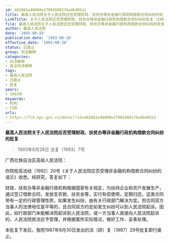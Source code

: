 ```yaml
---
id: 402881e46000e2790160017ba4b405a1
title: 最高人民法院关于人民法院应否受理财政、扶贫办等非金融行政机构借款合同纠纷的批复
LinkTitle: 关于人民法院应否受理财政、扶贫办等非金融行政机构借款合同纠纷的批复（1993）
file: 最高人民法院关于人民法院应否受理财政、扶贫办等非金融行政机构借款合同纠纷的批复_19930828_402881e46000e2790160017ba4b405a1.docx
author: 最高人民法院
date: '1993-08-28'
publication_date: '1993-08-28'
effective_date: '1993-08-28'
status: 已废止
group: 司法解释
categories:
- 司法解释
- 高法司法解释
tags:
- 最高人民法院
- 已废止
- 批复
years:
- 1993年
keywords:
- 机构
- 行政
urls:
- https://flk.npc.gov.cn/detail?id=402881e46000e2790160017ba4b405a1
---
```


**最高人民法院关于人民法院应否受理财政、扶贫办等非金融行政机构借款合同纠纷的批复**

> 1993年8月28日 法复〔1993〕7号

广西壮族自治区高级人民法院：

你院桂高法经〔1992〕20号《关于人民法院应否受理非金融机构借款合同纠纷的请示》收悉。经研究，答复如下：

财政、扶贫办等非金融行政机构根据国家有关规定，为扶持企业和农户发展生产，通过签订借款合同，发放支农款、扶贫金等，实行有偿使用，定期归还。这类合同带有一定的行政管理性质，如果发生纠纷，由有关行政部门解决为宜。但合同双方当事人的法律地位是平等的，且合同双方约定如发生纠纷可以到人民法院起诉。因此，如行政部门未能解决而起诉到人民法院，或一方当事人直接向人民法院起诉的，人民法院依法应予受理，并根据案件实际情况，做好工作、妥善处理。

本批复下发后，我院1987年8月30日发出的法（研）复〔1987〕29号批复即行废止。
